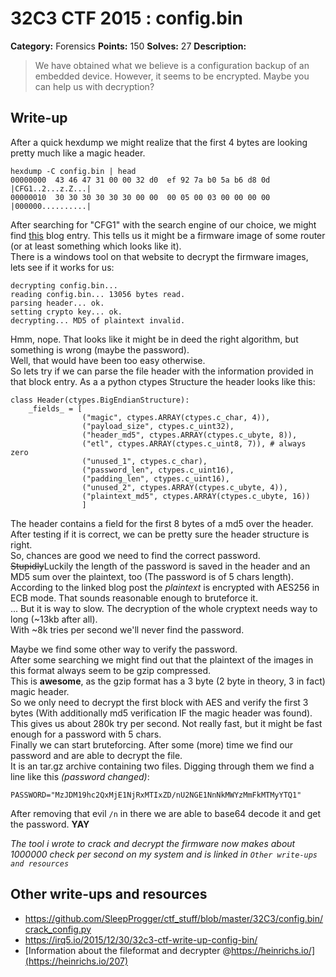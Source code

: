 # 32C3 CTF 2015 : config.bin

**Category:** Forensics
**Points:** 150
**Solves:** 27
**Description:**

> We have obtained what we believe is a configuration backup of an embedded device. However, it seems to be encrypted. Maybe you can help us with decryption?


## Write-up

After a quick hexdump we might realize that the first 4 bytes are looking pretty much like a magic header.

    hexdump -C config.bin | head
    00000000  43 46 47 31 00 00 32 d0  ef 92 7a b0 5a b6 d8 0d  |CFG1..2...z.Z...|
    00000010  30 30 30 30 30 30 00 00  00 05 00 03 00 00 00 00  |000000..........|

After searching for "CFG1" with the search engine of our choice, we might find [this](https://heinrichs.io/207) blog entry.  This tells us it might be a firmware image of some router (or at least something which looks like it).  
There is a windows tool on that website to decrypt the firmware images, lets see if it works for us:

    decrypting config.bin...
    reading config.bin... 13056 bytes read.
    parsing header... ok.
    setting crypto key... ok.
    decrypting... MD5 of plaintext invalid.
    
Hmm, nope. That looks like it might be in deed the right algorithm, but something is wrong (maybe the password).  
Well, that would have been too easy otherwise.  
So lets try if we can parse the file header with the information provided in that block entry.
As a a python ctypes Structure the header looks like this:

    class Header(ctypes.BigEndianStructure):
        _fields_ = [
                    ("magic", ctypes.ARRAY(ctypes.c_char, 4)),
                    ("payload_size", ctypes.c_uint32),
                    ("header_md5", ctypes.ARRAY(ctypes.c_ubyte, 8)),
                    ("etl", ctypes.ARRAY(ctypes.c_uint8, 7)), # always zero
                    ("unused_1", ctypes.c_char),
                    ("password_len", ctypes.c_uint16),
                    ("padding_len", ctypes.c_uint16),
                    ("unused_2", ctypes.ARRAY(ctypes.c_ubyte, 4)),
                    ("plaintext_md5", ctypes.ARRAY(ctypes.c_ubyte, 16))
                    ]

The header contains a field for the first 8 bytes of a md5 over the header. After testing if it is correct, we can be pretty sure the header structure is right.  
So, chances are good we need to find the correct password.  
~~Stupidly~~Luckily the length of the password is saved in the header and an MD5 sum over the plaintext, too (The password is of 5 chars length).
According to the linked blog post the *plaintext* is encrypted with AES256 in ECB mode.
That sounds reasonable enough to bruteforce it.  
... But it is way to slow. The decryption of the whole cryptext needs way to long (~13kb after all).  
With ~8k tries per second we'll never find the password.

Maybe we find some other way to verify the password.  
After some searching we might find out that the plaintext of the images in this format always seem to be gzip compressed.  
This is **awesome**, as the gzip format has a 3 byte (2 byte in theory, 3 in fact) magic header.  
So we only need to decrypt the first block with AES and verify the first 3 bytes (With additionally md5 verification IF the magic header was found).  
This gives us about 280k try per second. Not really fast, but it might be fast enough for a password with 5 chars.  
Finally we can start bruteforcing.
After some (more) time we find our password and are able to decrypt the file.  
It is an tar.gz archive containing two files.
Digging through them we find a line like this *(password changed)*:

    PASSWORD="MzJDM19hc2QxMjE1NjRxMTIxZD/nU2NGE1NnNkMWYzMmFkMTMyYTQ1"
After removing that evil `/n` in there we are able to base64 decode it and get the password. **YAY**

*The tool i wrote to crack and decrypt the firmware now makes about 1000000 check per second on my system and is linked in `Other write-ups and resources`*



## Other write-ups and resources

* <https://github.com/SleepProgger/ctf_stuff/blob/master/32C3/config.bin/crack_config.py>
* <https://irq5.io/2015/12/30/32c3-ctf-write-up-config-bin/>
* [Information about the fileformat and decrypter @https://heinrichs.io/](https://heinrichs.io/207)
